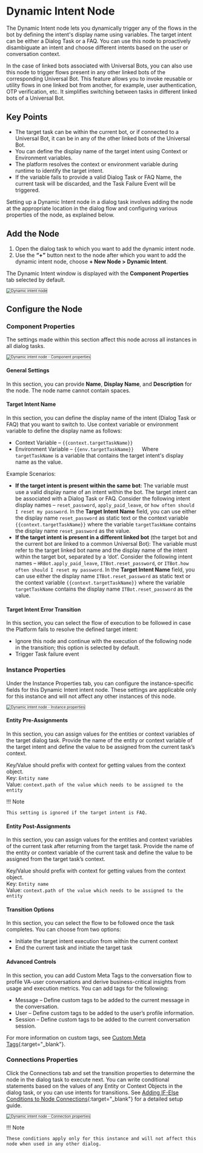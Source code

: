 # Dynamic Intent Node

The Dynamic Intent node lets you dynamically trigger any of the flows in the bot by defining the intent's display name using variables. The target intent can be either a Dialog Task or a FAQ. You can use this node to proactively disambiguate an intent and choose different intents based on the user or conversation context.

In the case of linked bots associated with Universal Bots, you can also use this node to trigger flows present in any other linked bots of the corresponding Universal Bot. This feature allows you to invoke reusable or utility flows in one linked bot from another, for example, user authentication, OTP verification, etc. It simplifies switching between tasks in different linked bots of a Universal Bot.


## Key Points

* The target task can be within the current bot, or if connected to a Universal Bot, it can be in any of the other linked bots of the Universal Bot.
* You can define the display name of the target intent using Context or Environment variables.
* The platform resolves the context or environment variable during runtime to identify the target intent.
* If the variable fails to provide a valid Dialog Task or FAQ Name, the current task will be discarded, and the Task Failure Event will be triggered.

Setting up a Dynamic Intent node in a dialog task involves adding the node at the appropriate location in the dialog flow and configuring various properties of the node, as explained below.


## Add the Node

1. Open the dialog task to which you want to add the dynamic intent node.
2. Use the **“+”** button next to the node after which you want to add the dynamic intent node, choose **+ New Node > Dynamic Intent**.

The Dynamic Intent window is displayed with the **Component Properties** tab selected by default.  

<img src="../images/dynamic-intent-node-img1.png" alt="Dynamic intent node" title="Dynamic intent node" style="border:1px solid gray;zoom:70%;">


## Configure the Node

### Component Properties

The settings made within this section affect this node across all instances in all dialog tasks.  

<img src="../images/dynamic-intent-node-img2.png" alt="Dynamic intent node - Component properties" title="Dynamic intent node - Component properties" style="border:1px solid gray;zoom:70%;">


#### General Settings

In this section, you can provide **Name**, **Display Name**, and **Description** for the node. The node name cannot contain spaces.


#### Target Intent Name

In this section, you can define the display name of the intent (Dialog Task or FAQ) that you want to switch to. Use context variable or environment variable to define the display name as follows:

* Context Variable – `{{context.targetTaskName}}`
* Environment Variable – `{{env.targetTaskName}}  
`Where `targetTaskName` is a variable that contains the target intent's display name as the value.

Example Scenarios:

* **If the target intent is present within the same bot**: The variable must use a valid display name of an intent within the bot. The target intent can be associated with a Dialog Task or FAQ. Consider the following intent display names – `reset_password`, `apply_paid_leave`, or `how often should I reset my password`. In the **Target Intent Name** field, you can use either the display name `reset_password` as static text or the context variable `{{context.targetTaskName}}` where the variable `targetTaskName` contains the display name `reset_password` as the value.
* **If the target intent is present in a different linked bot** (the target bot and the current bot are linked to a common Universal Bot): The variable must refer to the target linked bot name and the display name of the intent within the target bot, separated by a ‘dot’. Consider the following intent names – `HRBot.apply_paid_leave`, `ITBot.reset_password`, or `ITBot.how often should I reset my password`. In the **Target Intent Name** field, you can use either the display name `ITBot.reset_password` as static text or the context variable `{{context.targetTaskName}}` where the variable `targetTaskName` contains the display name `ITBot.reset_password` as the value.


#### Target Intent Error Transition

In this section, you can select the flow of execution to be followed in case the Platform fails to resolve the defined target intent:

* Ignore this node and continue with the execution of the following node in the transition; this option is selected by default.
* Trigger Task failure event


### Instance Properties

Under the Instance Properties tab, you can configure the instance-specific fields for this Dynamic Intent intent node. These settings are applicable only for this instance and will not affect any other instances of this node.  

<img src="../images/dynamic-intent-node-img3.png" alt="Dynamic intent node - Instance properties" title="Dynamic intent node - Instance properties" style="border:1px solid gray;zoom:70%;">


#### Entity Pre-Assignments

In this section, you can assign values for the entities or context variables of the target dialog task. Provide the name of the entity or context variable of the target intent and define the value to be assigned from the current task’s context.

Key/Value should prefix with context for getting values from the context object.  
Key: `Entity name`  
Value: `context.path of the value which needs to be assigned to the entity`

!!! Note

    This setting is ignored if the target intent is FAQ.


#### Entity Post-Assignments

In this section, you can assign values for the entities and context variables of the current task after returning from the target task. Provide the name of the entity or context variable of the current task and define the value to be assigned from the target task’s context.

Key/Value should prefix with context for getting values from the context object.  
Key: `Entity name`  
Value: `context.path of the value which needs to be assigned to the entity`


#### Transition Options

In this section, you can select the flow to be followed once the task completes. You can choose from two options:

* Initiate the target intent execution from within the current context
* End the current task and initiate the target task


#### Advanced Controls

In this section, you can add Custom Meta Tags to the conversation flow to profile VA-user conversations and derive business-critical insights from usage and execution metrics. You can add tags for the following:

* Message – Define custom tags to be added to the current message in the conversation.
* User – Define custom tags to be added to the user’s profile information.
* Session – Define custom tags to be added to the current conversation session.

For more information on custom tags, see [Custom Meta Tags](../../../../../analytics/automation/custom-dashboard/custom-meta-tags){:target="_blank"}.


### Connections Properties

Click the Connections tab and set the transition properties to determine the node in the dialog task to execute next. You can write conditional statements based on the values of any Entity or Context Objects in the dialog task, or you can use intents for transitions. See [Adding IF-Else Conditions to Node Connections](../../node-connections/nodes-conditions/){:target="_blank"} for a detailed setup guide.  

<img src="../images/dynamic-intent-node-img4.png" alt="Dynamic intent node - Connection properties" title="Dynamic intent node - Connection properties" style="border:1px solid gray;zoom:70%;">

!!! Note

    These conditions apply only for this instance and will not affect this node when used in any other dialog.